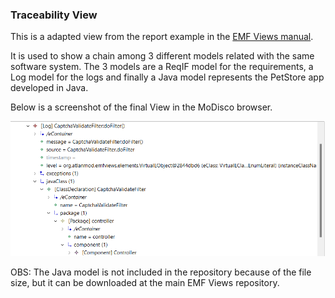 ### Traceability View

This is a adapted view from the report example in the [EMF Views manual](https://www.atlanmod.org/emfviews/manual/user.html#creating-an-html-report-from-a-view).

It is used to show a chain among 3 different models related with the same software system.
The 3 models are a ReqIF model for the requirements, a Log model for the logs and finally a Java model represents the PetStore app developed in Java.

Below is a screenshot of the final View in the MoDisco browser.

<img title="View in the MoDisco browser" alt="EA_Application View in the MoDisco browser" src="img/Traceability_modisco.png">

OBS: The Java model is not included in the repository because of the file size, but it can be downloaded at the main EMF Views repository.